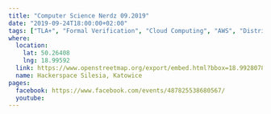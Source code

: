 ```yaml
---
title: "Computer Science Nerdz 09.2019"
date: "2019-09-24T18:00:00+02:00"
tags: ["TLA+", "Formal Verification", "Cloud Computing", "AWS", "Distributed Systems"]
where:
  location:
    lat: 50.26408
    lng: 18.99592
  link: https://www.openstreetmap.org/export/embed.html?bbox=18.992807865142826%2C50.263001078887285%2C18.998993039131168%2C50.265159763081904&layer=mapnik&marker=50.264079575913314%2C18.995900452136993
  name: Hackerspace Silesia, Katowice
pages:
  facebook: https://www.facebook.com/events/487825538680567/
  youtube:
---
```


<section>
  <schedule>
    <person-profile
      avatar="wojciech_gawronski.jpg"
      name="Wojciech Gawronski"
      bio="Principal Cloud Architect at Pattern Match"
      title="Why Amazon Chose TLA+"
      abstract="Since 2011, engineers at Amazon have been using TLA+ to help solve difficult design problems in critical systems. A set of whitepapers that we will analyze describe the reasons why we chose TLA+ instead of other methods, and areas in which we would welcome further progress."
      social='{ "twitter": "https://twitter.com/afronski", "github": "https://github.com/afronski", "linkedin": "https://www.linkedin.com/in/afronski", "facebook": "https://www.facebook.com/afronski", "www": "http://afronski.pl" }'>
    </person-profile>
  </schedule>
</section>
